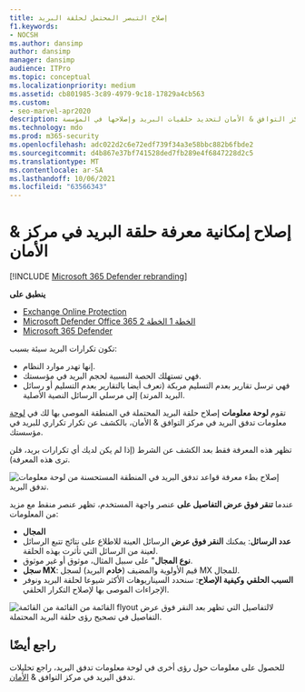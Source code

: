 ```yaml
---
title: إصلاح التبصر المحتمل لحلقة البريد
f1.keywords:
- NOCSH
ms.author: dansimp
author: dansimp
manager: dansimp
audience: ITPro
ms.topic: conceptual
ms.localizationpriority: medium
ms.assetid: cb801985-3c89-4979-9c18-17829a4cb563
ms.custom:
- seo-marvel-apr2020
description: يمكن للمسؤولين معرفة كيفية استخدام تصحيح معلومات حلقة البريد المحتملة في لوحة معلومات تدفق البريد في مركز التوافق & الأمان لتحديد حلقيات البريد وإصلاحها في المؤسسة.
ms.technology: mdo
ms.prod: m365-security
ms.openlocfilehash: adc022d2c6e72edf739f34a3e58bbc882b6fbde2
ms.sourcegitcommit: d4b867e37bf741528ded7fb289e4f6847228d2c5
ms.translationtype: MT
ms.contentlocale: ar-SA
ms.lasthandoff: 10/06/2021
ms.locfileid: "63566343"
---
```

# <a name="fix-possible-mail-loop-insight-in-the-security--compliance-center"></a>إصلاح إمكانية معرفة حلقة البريد في مركز & الأمان

[!INCLUDE [Microsoft 365 Defender rebranding](../includes/microsoft-defender-for-office.md)]

**ينطبق على**
- [Exchange Online Protection](exchange-online-protection-overview.md)
- [Microsoft Defender Office 365 الخطة 1 الخطة 2](defender-for-office-365.md)
- [Microsoft 365 Defender](../defender/microsoft-365-defender.md)

تكون تكرارات البريد سيئة بسبب:

- إنها تهدر موارد النظام.
- فهي تستهلك الحصة النسبية لحجم البريد في مؤسستك.
- فهي ترسل تقارير بعدم التسليم مربكة (تعرف أيضا بالتقارير بعدم التسليم أو رسائل البريد المرتد) إلى مرسلي الرسائل النصية الأصلية.

تقوم **لوحة معلومات** إصلاح حلقة البريد المحتملة في  المنطقة الموصى بها لك في [لوحة](https://protection.office.com) معلومات تدفق البريد في مركز التوافق & الأمان، بالكشف عن تكرار تكراري للبريد في مؤسستك.[](mail-flow-insights-v2.md)

تظهر هذه المعرفة فقط بعد الكشف عن الشرط (إذا لم يكن لديك أي تكرارات بريد، فلن ترى هذه المعرفة).

![إصلاح بطء معرفة قواعد تدفق البريد في المنطقة المستحسنة من لوحة معلومات تدفق البريد.](../../media/mfi-fix-possible-mail-loop.png)

عندما **تنقر فوق عرض التفاصيل على** عنصر واجهة المستخدم، تظهر عنصر منقط مع مزيد من المعلومات:

- **المجال**
- **عدد الرسائل**: يمكنك **النقر فوق عرض** الرسائل العينة للاطلاع على نتائج [](message-trace-scc.md) تتبع الرسائل لعينة من الرسائل التي تأثرت بهذه الحلقة.
- **نوع المجال**" على سبيل المثال، موثوق أو غير موثوق.
- **سجل MX**: قيم الأولوية والمضيف (**خادم** البريد) لسجل MX للمجال.
- **السبب الحلقي** **وكيفية الإصلاح**: سنحدد السيناريوهات الأكثر شيوعا لحلقة البريد ونوفر الإجراءات الموصى بها لإصلاح التكرار الحلقي.

![القائمة من القائمة من القائمة flyout لالتفاصيل التي تظهر بعد النقر فوق عرض التفاصيل في تصحيح رؤى حلقة البريد المحتملة.](../../media/mfi-fix-possible-mail-loop-details.png)

## <a name="see-also"></a>راجع أيضًا

للحصول على معلومات حول رؤى أخرى في لوحة معلومات تدفق البريد، راجع تحليلات تدفق البريد في مركز التوافق & [الأمان](mail-flow-insights-v2.md).

